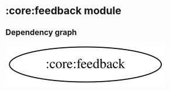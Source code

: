 # :core:feedback module
## Dependency graph
![Dependency graph](../../docs/images/graphs/dep_graph_core_feedback.svg)
